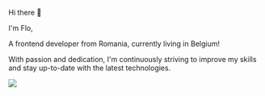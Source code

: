 Hi there 👋

I'm Flo,

A frontend developer from Romania, currently living in Belgium!

With passion and dedication, I'm continuously striving to improve my skills and stay up-to-date with the latest technologies.


![](https://github-readme-stats.vercel.app/api/top-langs/?username=latteflo&theme=react&hide_border=true&include_all_commits=false&count_private=true&layout=compact)




<!--
**Latteflo/Latteflo** is a ✨ _special_ ✨ repository because its `README.md` (this file) appears on your GitHub profile.

Here are some ideas to get you started:

-🔭 I’m currently working on ...
- 🌱 I’m currently learning ...
- 👯 I’m looking to collaborate on ...
- 🤔 I’m looking for help with ...
- 💬 Ask me about ...
- 📫 How to reach me: ...
- 😄 Pronouns: ...
- ⚡ Fun fact: ...

---
[![](https://visitcount.itsvg.in/api?id=latteflo&icon=0&color=0)](https://visitcount.itsvg.in)


-->
